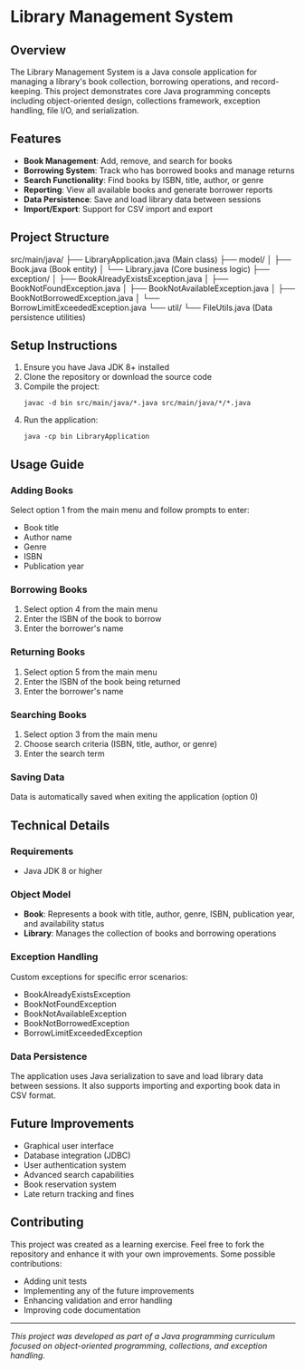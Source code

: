# Library Management System

## Overview

The Library Management System is a Java console application for managing a library's book collection, borrowing operations, and record-keeping. This project demonstrates core Java programming concepts including object-oriented design, collections framework, exception handling, file I/O, and serialization.

## Features

- **Book Management**: Add, remove, and search for books
- **Borrowing System**: Track who has borrowed books and manage returns
- **Search Functionality**: Find books by ISBN, title, author, or genre
- **Reporting**: View all available books and generate borrower reports
- **Data Persistence**: Save and load library data between sessions
- **Import/Export**: Support for CSV import and export

## Project Structure

src/main/java/
├── LibraryApplication.java (Main class)
├── model/
│ ├── Book.java (Book entity)
│ └── Library.java (Core business logic)
├── exception/
│ ├── BookAlreadyExistsException.java
│ ├── BookNotFoundException.java
│ ├── BookNotAvailableException.java
│ ├── BookNotBorrowedException.java
│ └── BorrowLimitExceededException.java
└── util/
└── FileUtils.java (Data persistence utilities)

## Setup Instructions

1. Ensure you have Java JDK 8+ installed
2. Clone the repository or download the source code
3. Compile the project:
   ```
   javac -d bin src/main/java/*.java src/main/java/*/*.java
   ```
4. Run the application:
   ```
   java -cp bin LibraryApplication
   ```

## Usage Guide

### Adding Books

Select option 1 from the main menu and follow prompts to enter:

- Book title
- Author name
- Genre
- ISBN
- Publication year

### Borrowing Books

1. Select option 4 from the main menu
2. Enter the ISBN of the book to borrow
3. Enter the borrower's name

### Returning Books

1. Select option 5 from the main menu
2. Enter the ISBN of the book being returned
3. Enter the borrower's name

### Searching Books

1. Select option 3 from the main menu
2. Choose search criteria (ISBN, title, author, or genre)
3. Enter the search term

### Saving Data

Data is automatically saved when exiting the application (option 0)

## Technical Details

### Requirements

- Java JDK 8 or higher

### Object Model

- **Book**: Represents a book with title, author, genre, ISBN, publication year, and availability status
- **Library**: Manages the collection of books and borrowing operations

### Exception Handling

Custom exceptions for specific error scenarios:

- BookAlreadyExistsException
- BookNotFoundException
- BookNotAvailableException
- BookNotBorrowedException
- BorrowLimitExceededException

### Data Persistence

The application uses Java serialization to save and load library data between sessions. It also supports importing and exporting book data in CSV format.

## Future Improvements

- Graphical user interface
- Database integration (JDBC)
- User authentication system
- Advanced search capabilities
- Book reservation system
- Late return tracking and fines

## Contributing

This project was created as a learning exercise. Feel free to fork the repository and enhance it with your own improvements. Some possible contributions:

- Adding unit tests
- Implementing any of the future improvements
- Enhancing validation and error handling
- Improving code documentation

---

_This project was developed as part of a Java programming curriculum focused on object-oriented programming, collections, and exception handling._
